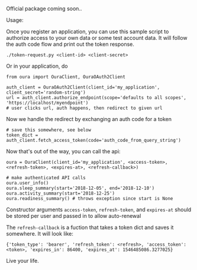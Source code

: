 Official package coming soon..

Usage:

Once you register an application, you can use this sample script to authorize access to your own data or some test account data. It will follow the auth code flow and print out the token response. 
```
./token-request.py <client-id> <client-secret>
``` 

Or in your application, do
```
from oura import OuraClient, OuraOAuth2Client

auth_client = OuraOAuth2Client(client_id='my_application', client_secret='random-string')
url = auth_client.authorize_endpoint(scope='defaults to all scopes', 'https://localhost/myendpoint')
# user clicks url, auth happens, then redirect to given url
```

Now we handle the redirect by exchanging an auth code for a token

```
# save this somewhere, see below
token_dict = auth_client.fetch_access_token(code='auth_code_from_query_string')
```

Now that's out of the way, you can call the api:
```
oura = OuraClient(client_id='my_application', <access-token>, <refresh-token>, <expires-at>, <refresh-callback>)

# make authenticated API calls
oura.user_info()
oura.sleep_summary(start='2018-12-05', end='2018-12-10')
oura.activity_summary(start='2018-12-25')
oura.readiness_summary() # throws exception since start is None
```

Constructor arguments `access-token`, `refresh-token`, and `expires-at` should be stored per user and passed in to allow auto-renewal

The `refresh-callback` is a fuction that takes a token dict and saves it somewhere. It will look like:
```
{'token_type': 'bearer', 'refresh_token': <refresh>, 'access_token': <token>, 'expires_in': 86400, 'expires_at': 1546485086.3277025}
```

Live your life.
